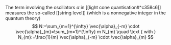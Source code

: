 The term involving the oscillators $\alpha$ in [[light cone quantisation#^c358c6]] measures the so-called [[string level]] (which is a nonnegative integer in the quantum theory)
$$
N:=\sum_{m=1}^{\infty} \vec{\alpha}_{-m} \cdot \vec{\alpha}_{m}=\sum_{m=1}^{\infty} m N_{m} \quad \text { with } N_{m}:=\frac{1}{m} \vec{\alpha}_{-m} \cdot \vec{\alpha}_{m}
$$